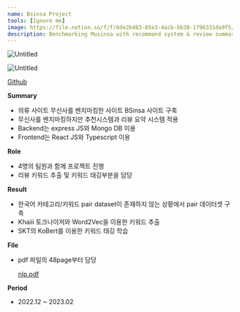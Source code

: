 ```yaml
---
name: Bsinsa Project
tools: [Ignore me]
image: https://file.notion.so/f/f/6de2b483-85e3-4acb-bb38-1796331da9f5/fa1eb55b-5205-4c71-8322-6b2a5ee5b919/Untitled.png?id=14b78133-1f39-481a-b4bd-56f103949fd9&table=block&spaceId=6de2b483-85e3-4acb-bb38-1796331da9f5&expirationTimestamp=1712484000000&signature=CcjjHpdRTFq8S_WNVxGPT_iammLe-8F0ttQeNjG_PsY&downloadName=Untitled.png
description: Benchmarking Musinsa with recommand system & review summary system
---
```


![Untitled](https://github.com/augustinLib/bsinsa/raw/main/images/demo1.gif)

![Untitled](https://github.com/augustinLib/bsinsa/raw/main/images/demo2.gif)

[Github](https://github.com/augustinLib/bsinsa)

**Summary**

- 의류 사이트 무신사를 벤치마킹한 사이트 BSinsa 사이트 구축
- 무신사를 벤치마킹하지만 추천시스템과 리뷰 요약 시스템 적용
- Backend는 express JS와 Mongo DB 이용
- Frontend는 React JS와 Typescript 이용

**Role**

- 4명의 팀원과 함께 프로젝트 진행
- 리뷰 키워드 추출 및 키워드 태깅부분을 담당

**Result**

- 한국어 카테고리/키워드 pair dataset이 존재하지 않는 상황에서 pair 데이터셋 구축
- Khaiii 토크나이저와 Word2Vec을 이용한 키워드 추출
- SKT의 KoBert를 이용한 키워드 태깅 학습

**File**

- pdf 파일의 48page부터 담당
    
    [nlp.pdf](https://file.notion.so/f/f/6de2b483-85e3-4acb-bb38-1796331da9f5/a6a180cb-9356-4a43-915b-b23d02a39624/nlp.pdf?id=c4b0f061-8722-4f7b-add1-3c746d338f27&table=block&spaceId=6de2b483-85e3-4acb-bb38-1796331da9f5&expirationTimestamp=1712484000000&signature=vuksUQeMS014aa-62maGlmtToJN1dQAsNYMu6RwGhP4&downloadName=nlp.pdf)
    

**Period**

- 2022.12 ~ 2023.02
